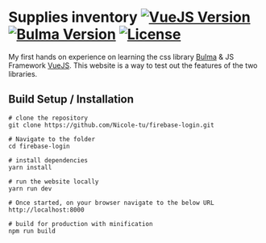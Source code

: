 # Supplies inventory [![VueJS Version](https://img.shields.io/badge/VueJS-v2-green.svg?style=flat-square)](https://vuejs.org/) [![Bulma Version](https://img.shields.io/badge/Bulma-v0.6.2-orange.svg?style=flat-square)](https://bulma.io/) [![License](https://img.shields.io/badge/License-MIT-red.svg?style=flat-square)](https://github.com/faisaltheparttimecoder/bulma-vuejs-demo-website/blob/master/LICENSE)

My first hands on experience on learning the css library [Bulma](https://bulma.io/) & JS Framework [VueJS](https://vuejs.org/).
This website is a way to test out the features of the two libraries.

## Build Setup / Installation

```shell
# clone the repository
git clone https://github.com/Nicole-tu/firebase-login.git

# Navigate to the folder
cd firebase-login

# install dependencies
yarn install

# run the website locally
yarn run dev

# Once started, on your browser navigate to the below URL
http://localhost:8000

# build for production with minification
npm run build

```
